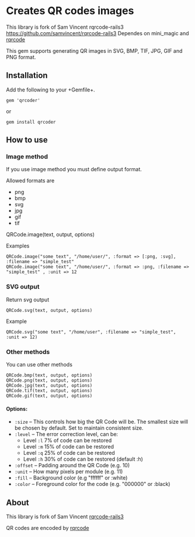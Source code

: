 # Creates QR codes images 

This library is fork of Sam Vincent rqrcode-rails3 https://github.com/samvincent/rqrcode-rails3
Dependes on mini_magic and [rqrcode](https://github.com/whomwah/rqrcode) 

This gem supports generating QR images in SVG, BMP, TIF, JPG, GIF and PNG format. 

## Installation

Add the following to your +Gemfile+.

    gem 'qrcoder'

or 

    gem install qrcoder

## How to use

### Image method 

If you use image method you must define output format. 

Allowed formats are 
  
  * png 
  * bmp 
  * svg 
  * jpg
  * gif 
  * tif

  QRCode.image(text, output, options)

Examples 

    QRCode.image("some text", "/home/user/", :format => [:png, :svg], :filename => "simple_test" 
    QRCode.image("some text", "/home/user/", :format => :png, :filename => "simple_test" , :unit => 12

### SVG output
  
Return svg output 

    QRCode.svg(text, output, options)

Example

    QRCode.svg("some text", "/home/user", :filename => "simple_test", :unit => 12) 

### Other methods

You can use other methods
  
    QRCode.bmp(text, output, options)
    QRCode.png(text, output, options)
    QRCode.jpg(text, output, options)
    QRCode.tif(text, output, options)
    QRCode.gif(text, output, options)
  
#### Options:

* `:size`   – This controls how big the QR Code will be. The smallest size will be chosen by default. Set to maintain consistent size.
* `:level`  – The error correction level, can be:
  * Level `:l` 7%  of code can be restored
  * Level `:m` 15% of code can be restored
  * Level `:q` 25% of code can be restored
  * Level `:h` 30% of code can be restored (default :h) 
* `:offset` – Padding around the QR Code (e.g. 10)
* `:unit`   – How many pixels per module (e.g. 11)
* `:fill`   – Background color (e.g "ffffff" or :white)
* `:color`  – Foreground color for the code (e.g. "000000" or :black)
  
## About

This library is fork of Sam Vincent [rqrcode-rails3](https://github.com/samvincent/rqrcode-rails3)

QR codes are encoded by [rqrcode](https://github.com/whomwah/rqrcode)
